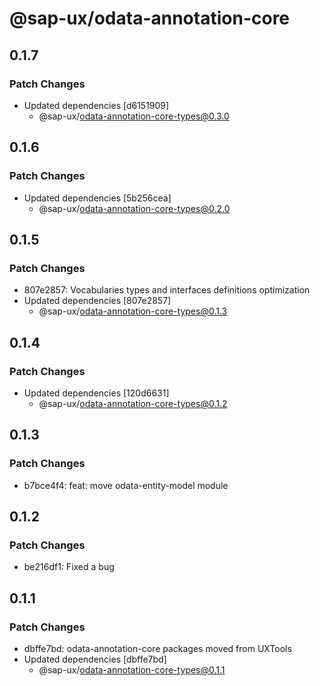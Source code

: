 # @sap-ux/odata-annotation-core

## 0.1.7

### Patch Changes

-   Updated dependencies [d6151909]
    -   @sap-ux/odata-annotation-core-types@0.3.0

## 0.1.6

### Patch Changes

-   Updated dependencies [5b256cea]
    -   @sap-ux/odata-annotation-core-types@0.2.0

## 0.1.5

### Patch Changes

-   807e2857: Vocabularies types and interfaces definitions optimization
-   Updated dependencies [807e2857]
    -   @sap-ux/odata-annotation-core-types@0.1.3

## 0.1.4

### Patch Changes

-   Updated dependencies [120d6631]
    -   @sap-ux/odata-annotation-core-types@0.1.2

## 0.1.3

### Patch Changes

-   b7bce4f4: feat: move odata-entity-model module

## 0.1.2

### Patch Changes

-   be216df1: Fixed a bug

## 0.1.1

### Patch Changes

-   dbffe7bd: odata-annotation-core packages moved from UXTools
-   Updated dependencies [dbffe7bd]
    -   @sap-ux/odata-annotation-core-types@0.1.1
